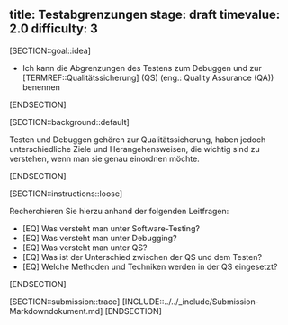 title: Testabgrenzungen
stage: draft
timevalue: 2.0
difficulty: 3
---
[SECTION::goal::idea]

- Ich kann die Abgrenzungen des Testens zum Debuggen und zur [TERMREF::Qualitätssicherung] (QS)
  (eng.: Quality Assurance (QA)) benennen

[ENDSECTION]

[SECTION::background::default]

Testen und Debuggen gehören zur Qualitätssicherung, haben jedoch unterschiedliche Ziele und
Herangehensweisen, die wichtig sind zu verstehen, wenn man sie genau einordnen möchte.

[ENDSECTION]

[SECTION::instructions::loose]

Recherchieren Sie hierzu anhand der folgenden Leitfragen:

- [EQ] Was versteht man unter Software-Testing?
- [EQ] Was versteht man unter Debugging?
- [EQ] Was versteht man unter QS?
- [EQ] Was ist der Unterschied zwischen der QS und dem Testen?
- [EQ] Welche Methoden und Techniken werden in der QS eingesetzt?

[ENDSECTION]

[SECTION::submission::trace]
[INCLUDE::../../_include/Submission-Markdowndokument.md]
[ENDSECTION]

